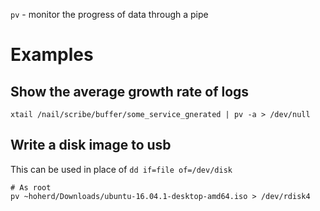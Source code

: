 `pv` - monitor the progress of data through a pipe

# Examples

## Show the average growth rate of logs

```
xtail /nail/scribe/buffer/some_service_gnerated | pv -a > /dev/null
```

## Write a disk image to usb

This can be used in place of `dd if=file of=/dev/disk`

```
# As root
pv ~hoherd/Downloads/ubuntu-16.04.1-desktop-amd64.iso > /dev/rdisk4
```
